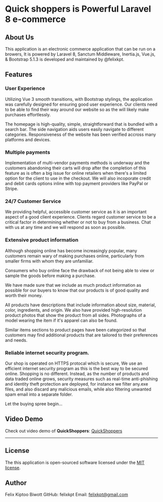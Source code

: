 # Quick shoppers is Powerful Laravel 8 e-commerce
## About Us
This application is an electronic commerce application that can be run on a browers, It is powered by Laravel 8, Sanctum Middleware, Inertia.js, Vue.js, & Bootstrap 5.1.3 is developed and maintained by @felixkpt. 
## Features
### User Experience
Utilizing Vue 3 smooth transitions, with Bootstrap stylings, the application was carefully designed for ensuring good user experience. 
Our clients need to be able to find their way around our website so as the will likely make purchases effortlessly.

The homepage is high-quality, simple, straightforward that is bundled with a search bar.
The side navigation aids users easily navigate to different categories.
Responsiveness of the website has been verified accross many platforms and devices.

### Multiple payments
Implementation of multi-vendor payments methods is underway and the customers abandoning their carts will drop after the completion of this feature as is often a big issue for online retailers when there's a limited option for the client to use in the checkout. 
We will also incoporate credit and debit cards options inline with top payment providers like PayPal or Stripe.

### 24/7 Customer Service
We providing helpful, accessible customer service as it is an important aspect of a good client experience. Clients regard customer service to be a critical factor in determining whether or not to buy from a business. Chat with us at any time and we will respond as soon as possible.

### Extensive product information
Although shopping online has become increasingly popular, many customers remain wary of making purchases online, particularly from smaller firms with whom they are unfamiliar.

Consumers who buy online face the drawback of not being able to view or sample the goods before making a purchase.

We have made sure that we include as much product information as possible for our buyers to know that our products is of good quality and worth their money.

All products have descriptions that include information about size, material, color, ingredients, and origin. We also have provided high-resolution product photos that show the product from all sides. Photographs of a model wearing the item if it's apparel can also be found.

Similar items sections to product pages have been categorized so that customers may find additional products that are tailored to their preferences and needs.
### Reliable internet security program.
Our shop is operated on HTTPS protocal which is secure, 
We use an efficient internet security program as this is the best way to be secured online. Shopping is no different. Instead, as the number of products and data traded online grows, security measures such as real-time anti-phishing and identity theft protection are deployed, for instance we filter any.exe files, and also discard any malicious emails, while also filtering unwanted spam email into a separate folder.

Let the buying spree begin...

## Video Demo

Check out video demo of **QuickShoppers**: [QuickShoppers](https://drive.google.com/file/d/1k_elI3ogYuddiVX2hab_-AXaddd/view)

---

## License

The this application is open-sourced software licensed under the [MIT license](https://opensource.org/licenses/MIT).

## Author
Felix Kiptoo Biwott
GitHub: felixkpt
Email: felixkpt@gmail.com